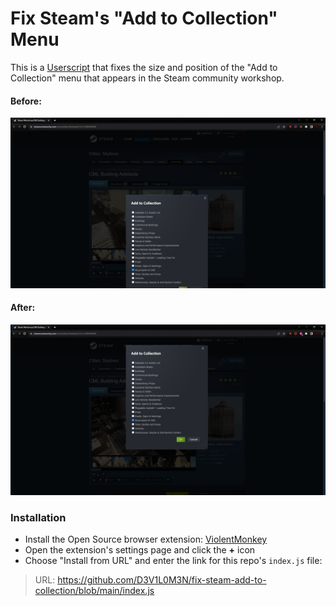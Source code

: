 # Fix Steam's "Add to Collection" Menu

This is a [Userscript](https://en.wikipedia.org/wiki/Userscript) that fixes the size and position of the "Add to Collection" menu that appears in the Steam community workshop.

#### Before:
![Before](https://github.com/D3V1L0M3N/fix-steam-add-to-collection/blob/main/screenshots/before.png)

#### After:
![After](https://github.com/D3V1L0M3N/fix-steam-add-to-collection/blob/main/screenshots/after.png)

### Installation
- Install the Open Source browser extension: [ViolentMonkey](https://violentmonkey.github.io/)
- Open the extension's settings page and click the **+** icon
- Choose "Install from URL" and enter the link for this repo's ``index.js`` file:
> URL: https://github.com/D3V1L0M3N/fix-steam-add-to-collection/blob/main/index.js